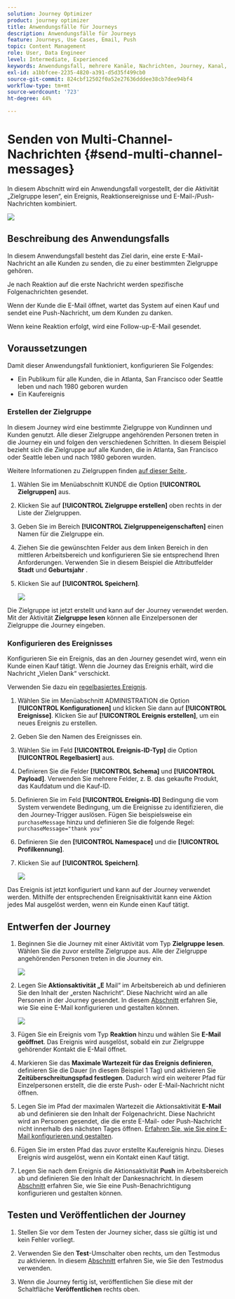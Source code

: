 ```yaml
---
solution: Journey Optimizer
product: journey optimizer
title: Anwendungsfälle für Journeys
description: Anwendungsfälle für Journeys
feature: Journeys, Use Cases, Email, Push
topic: Content Management
role: User, Data Engineer
level: Intermediate, Experienced
keywords: Anwendungsfall, mehrere Kanäle, Nachrichten, Journey, Kanal, Ereignisse, Push
exl-id: a1bbfcee-2235-4820-a391-d5d35f499cb0
source-git-commit: 824cbf12502f0a52e27636dddee38cb7dee94bf4
workflow-type: tm+mt
source-wordcount: '723'
ht-degree: 44%

---
```


# Senden von Multi-Channel-Nachrichten {#send-multi-channel-messages}

In diesem Abschnitt wird ein Anwendungsfall vorgestellt, der die Aktivität „Zielgruppe lesen“, ein Ereignis, Reaktionsereignisse und E-Mail-/Push-Nachrichten kombiniert.

![](assets/jo-uc1.png)

## Beschreibung des Anwendungsfalls

In diesem Anwendungsfall besteht das Ziel darin, eine erste E-Mail-Nachricht an alle Kunden zu senden, die zu einer bestimmten Zielgruppe gehören.

Je nach Reaktion auf die erste Nachricht werden spezifische Folgenachrichten gesendet.

Wenn der Kunde die E-Mail öffnet, wartet das System auf einen Kauf und sendet eine Push-Nachricht, um dem Kunden zu danken.

Wenn keine Reaktion erfolgt, wird eine Follow-up-E-Mail gesendet.

## Voraussetzungen

Damit dieser Anwendungsfall funktioniert, konfigurieren Sie Folgendes:

* Ein Publikum für alle Kunden, die in Atlanta, San Francisco oder Seattle leben und nach 1980 geboren wurden
* Ein Kaufereignis

### Erstellen der Zielgruppe

In diesem Journey wird eine bestimmte Zielgruppe von Kundinnen und Kunden genutzt. Alle dieser Zielgruppe angehörenden Personen treten in die Journey ein und folgen den verschiedenen Schritten. In diesem Beispiel bezieht sich die Zielgruppe auf alle Kunden, die in Atlanta, San Francisco oder Seattle leben und nach 1980 geboren wurden.

Weitere Informationen zu Zielgruppen finden [ auf dieser Seite ](../audience/about-audiences.md).

1. Wählen Sie im Menüabschnitt KUNDE die Option **[!UICONTROL Zielgruppen]** aus.
1. Klicken Sie auf **[!UICONTROL Zielgruppe erstellen]** oben rechts in der Liste der Zielgruppen.
1. Geben Sie im Bereich **[!UICONTROL Zielgruppeneigenschaften]** einen Namen für die Zielgruppe ein.
1. Ziehen Sie die gewünschten Felder aus dem linken Bereich in den mittleren Arbeitsbereich und konfigurieren Sie sie entsprechend Ihren Anforderungen. Verwenden Sie in diesem Beispiel die Attributfelder **Stadt** und **Geburtsjahr** .
1. Klicken Sie auf **[!UICONTROL Speichern]**.

   ![](assets/add-attributes.png)

Die Zielgruppe ist jetzt erstellt und kann auf der Journey verwendet werden. Mit der Aktivität **Zielgruppe lesen** können alle Einzelpersonen der Zielgruppe die Journey eingeben.

### Konfigurieren des Ereignisses

Konfigurieren Sie ein Ereignis, das an den Journey gesendet wird, wenn ein Kunde einen Kauf tätigt. Wenn die Journey das Ereignis erhält, wird die Nachricht „Vielen Dank“ verschickt.

Verwenden Sie dazu ein [regelbasiertes Ereignis](../event/about-events.md).

1. Wählen Sie im Menüabschnitt ADMINISTRATION die Option **[!UICONTROL Konfigurationen]** und klicken Sie dann auf **[!UICONTROL Ereignisse]**. Klicken Sie auf **[!UICONTROL Ereignis erstellen]**, um ein neues Ereignis zu erstellen.

1. Geben Sie den Namen des Ereignisses ein.

1. Wählen Sie im Feld **[!UICONTROL Ereignis-ID-Typ]** die Option **[!UICONTROL Regelbasiert]** aus.

1. Definieren Sie die Felder **[!UICONTROL Schema]** und **[!UICONTROL Payload]**. Verwenden Sie mehrere Felder, z. B. das gekaufte Produkt, das Kaufdatum und die Kauf-ID.

1. Definieren Sie im Feld **[!UICONTROL Ereignis-ID]** Bedingung die vom System verwendete Bedingung, um die Ereignisse zu identifizieren, die den Journey-Trigger auslösen. Fügen Sie beispielsweise ein `purchaseMessage` hinzu und definieren Sie die folgende Regel: `purchaseMessage="thank you"`

1. Definieren Sie den **[!UICONTROL Namespace]** und die **[!UICONTROL Profilkennung]**.

1. Klicken Sie auf **[!UICONTROL Speichern]**.

   ![](assets/jo-uc2.png)

Das Ereignis ist jetzt konfiguriert und kann auf der Journey verwendet werden. Mithilfe der entsprechenden Ereignisaktivität kann eine Aktion jedes Mal ausgelöst werden, wenn ein Kunde einen Kauf tätigt.

## Entwerfen der Journey

1. Beginnen Sie die Journey mit einer Aktivität vom Typ **Zielgruppe lesen**. Wählen Sie die zuvor erstellte Zielgruppe aus. Alle der Zielgruppe angehörenden Personen treten in die Journey ein.

   ![](assets/jo-uc4.png)

1. Legen Sie **Aktionsaktivität „E** Mail“ im Arbeitsbereich ab und definieren Sie den Inhalt der „ersten Nachricht“. Diese Nachricht wird an alle Personen in der Journey gesendet. In diesem [Abschnitt](../email/create-email.md) erfahren Sie, wie Sie eine E-Mail konfigurieren und gestalten können.

   ![](assets/jo-uc5.png)

1. Fügen Sie ein Ereignis vom Typ **Reaktion** hinzu und wählen Sie **E-Mail geöffnet**. Das Ereignis wird ausgelöst, sobald ein zur Zielgruppe gehörender Kontakt die E-Mail öffnet.

1. Markieren Sie das **Maximale Wartezeit für das Ereignis definieren**, definieren Sie die Dauer (in diesem Beispiel 1 Tag) und aktivieren Sie **Zeitüberschreitungspfad festlegen**. Dadurch wird ein weiterer Pfad für Einzelpersonen erstellt, die die erste Push- oder E-Mail-Nachricht nicht öffnen.

1. Legen Sie im Pfad der maximalen Wartezeit die Aktionsaktivität **E-Mail** ab und definieren sie den Inhalt der Folgenachricht. Diese Nachricht wird an Personen gesendet, die die erste E-Mail- oder Push-Nachricht nicht innerhalb des nächsten Tages öffnen. [Erfahren Sie, wie Sie eine E-Mail konfigurieren und gestalten](../email/create-email.md).

1. Fügen Sie im ersten Pfad das zuvor erstellte Kaufereignis hinzu. Dieses Ereignis wird ausgelöst, wenn ein Kontakt einen Kauf tätigt.

1. Legen Sie nach dem Ereignis die Aktionsaktivität **Push** im Arbeitsbereich ab und definieren Sie den Inhalt der Dankesnachricht. In diesem [Abschnitt](../push/create-push.md) erfahren Sie, wie Sie eine Push-Benachrichtigung konfigurieren und gestalten können.

## Testen und Veröffentlichen der Journey

1. Stellen Sie vor dem Testen der Journey sicher, dass sie gültig ist und kein Fehler vorliegt.

1. Verwenden Sie den **Test**-Umschalter oben rechts, um den Testmodus zu aktivieren. In diesem [Abschnitt](testing-the-journey.md) erfahren Sie, wie Sie den Testmodus verwenden.

1. Wenn die Journey fertig ist, veröffentlichen Sie diese mit der Schaltfläche **Veröffentlichen** rechts oben.
